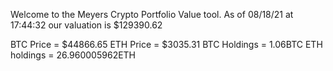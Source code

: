 Welcome to the Meyers Crypto Portfolio Value tool. 
As of 08/18/21 at 17:44:32 our valuation is $129390.62 

BTC Price = $44866.65
 ETH Price = $3035.31
BTC Holdings = 1.06BTC
 ETH holdings = 26.960005962ETH 
